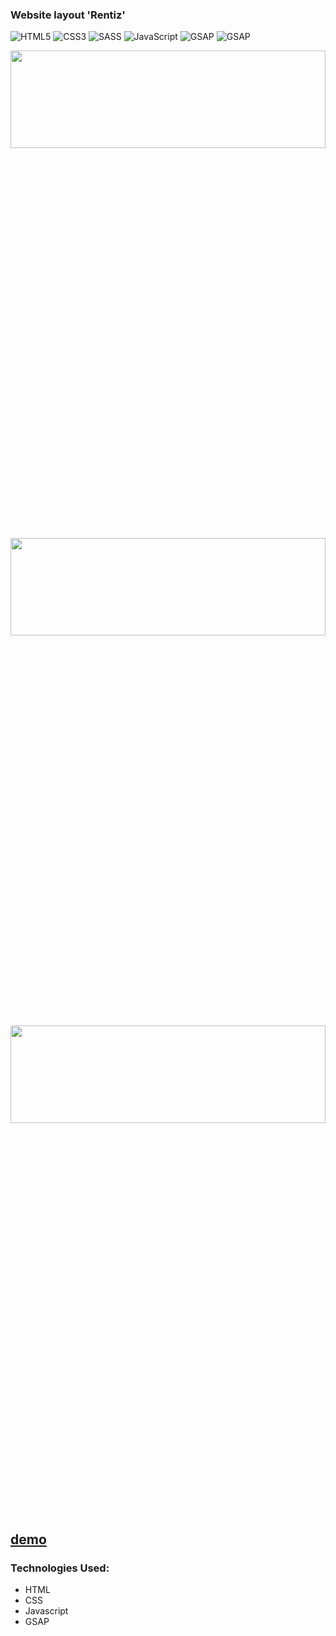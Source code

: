 
### Website layout 'Rentiz' 

![HTML5](https://img.shields.io/badge/html5-%23E34F26.svg?style=for-the-badge&logo=html5&logoColor=white)
![CSS3](https://img.shields.io/badge/css3-%231572B6.svg?style=for-the-badge&logo=css3&logoColor=white)
![SASS](https://img.shields.io/badge/SASS-hotpink.svg?style=for-the-badge&logo=SASS&logoColor=white)
![JavaScript](https://img.shields.io/badge/javascript-%23323330.svg?style=for-the-badge&logo=javascript&logoColor=%23F7DF1E)
![GSAP](https://img.shields.io/badge/GSAP-hotpink.svg?style=for-the-badge&logo=GSAP&logoColor=coral)
![GSAP](https://img.shields.io/badge/gsap-%b32315.svg?style=for-the-badge&logo=gsap&logoColor=%b32315)

<div align="center"><img src="https://github.com/juliaDooby/Rentiz/blob/main/RentizShot1.JPG" width="100%" height="20%"></img></div>
<div align="center"><img src="https://github.com/juliaDooby/Rentiz/blob/main/RentizShot2.JPG" width="100%" height="20%"></img></div>
<div align="center"><img src="https://github.com/juliaDooby/Rentiz/blob/main/RentizShot3.JPG" width="100%" height="20%"></img></div>

[demo](https://juliadooby.github.io/Rentiz/)
---

### Technologies Used:

* HTML
* CSS
* Javascript 
* GSAP

